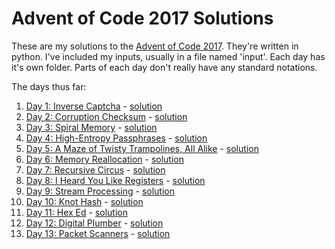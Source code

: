 # Advent of Code 2017 Solutions
These are my solutions to the [Advent of Code 2017](http://adventofcode.com/2017/).
They're written in python.  I've included my inputs, usually in a file named 'input'.
Each day has it's own folder.  Parts of each day don't really have any standard notations.

The days thus far:
1. [Day 1: Inverse Captcha](http://adventofcode.com/2017/day/1) - [solution](01/)
1. [Day 2: Corruption Checksum](http://adventofcode.com/2017/day/2) - [solution](02/)
1. [Day 3: Spiral Memory](http://adventofcode.com/2017/day/3)  - [solution](03/)
1. [Day 4: High-Entropy Passphrases](http://adventofcode.com/2017/day/4) - [solution](04/)
1. [Day 5: A Maze of Twisty Trampolines, All Alike](http://adventofcode.com/2017/day/5) - [solution](05/)
1. [Day 6: Memory Reallocation](http://adventofcode.com/2017/day/6) - [solution](06/)
1. [Day 7: Recursive Circus](http://adventofcode.com/2017/day/7) - [solution](07/)
1. [Day 8: I Heard You Like Registers](http://adventofcode.com/2017/day/8) - [solution](08/)
1. [Day 9: Stream Processing](http://adventofcode.com/2017/day/9) - [solution](09/)
1. [Day 10: Knot Hash](http://adventofcode.com/2017/day/10) - [solution](10/)
1. [Day 11: Hex Ed](http://adventofcode.com/2017/day/11) - [solution](11/)
1. [Day 12: Digital Plumber](http://adventofcode.com/2017/day/12) - [solution](12/)
1. [Day 13: Packet Scanners](http://adventofcode.com/2017/day/13) - [solution](13/)